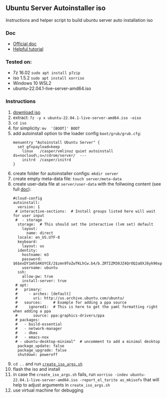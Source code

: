 ## Ubuntu Server Autoinstaller iso
Instructions and helper script to build ubuntu server auto installation iso

### Doc
 - [Official doc](https://ubuntu.com/server/docs/install/autoinstall)
 - [Helpful tutorial](https://www.pugetsystems.com/labs/hpc/ubuntu-22-04-server-autoinstall-iso/)

### Tested on:
 - 7z 16.02 `sudo apt install p7zip`
 - iso 1.5.2 `sudo apt install xorriso`
 - Windows 10 WSL2
 - ubuntu-22.04.1-live-server-amd64.iso

### Instructions
 1. [download iso](https://releases.ubuntu.com/22.04/ubuntu-22.04.1-live-server-amd64.iso)
 2. extract: `7z -y x ubuntu-22.04.1-live-server-amd64.iso -oiso`
 3. `cd iso` 
 4. for simplicity: `mv  '[BOOT]' BOOT`
 5. add autoinstall option to the loader config `boot/grub/grub.cfg`:
    ```
    menuentry "Autoinstall Ubuntu Server" {
      set gfxpayload=keep
    	linux   /casper/vmlinuz quiet autoinstall ds=nocloud\;s=/cdrom/server/  ---
    	initrd  /casper/initrd
    }
    ```
 6. create folder for autoinstaller configs: `mkdir server`
 7. create empty meta-data file: `touch server/meta-data`
 8. create user-data file at `server/user-data` with the follwoing content (see full [doc](https://ubuntu.com/server/docs/install/autoinstall-reference)):
    ```
    #cloud-config
    autoinstall:
      version: 1
     # interactive-sections:  # Install groups listed here will wait for user input
     #  - storage
      storage:  # This should set the interactive (lvm set) default
        layout:
          name: direct
      locale: en_US.UTF-8
      keyboard:
        layout: us
      identity:
        hostname: m3
        password: $6$exDY1mhS4KUYCE/2$zmn9ToZwTKLhCw.b4/b.ZRTIZM30JZ4QrOQ2aOXJ8yk96xpcCof0kxKwuX1kqLG/ygbJ1f8wxED22bTL4F46P0
        username: ubuntu
      ssh:
        allow-pw: true
        install-server: true
     # apt:
     #   primary:
     #     - arches: [default]
     #       uri: http://us.archive.ubuntu.com/ubuntu/
     #   sources:     # Example for adding a ppa source
     #     ignored1:  # This is here to get the yaml formatting right when adding a ppa
     #       source: ppa:graphics-drivers/ppa
     # packages:
     #   - build-essential
     #   - network-manager
     #   - dkms
     #   - emacs-nox
     # - ubuntu-desktop-minimal^  # uncomment to add a minimal desktop
      package_update: false
      package_upgrade: false
      shutdown: poweroff
    ```
 9. `cd ..` and run [`create_iso_args.sh`](./create_iso_args.sh)
 10. flash the iso and install
 11. in case the `create_iso_args.sh` fails, run `xorriso -indev ubuntu-22.04.1-live-server-amd64.iso -report_el_torito as_mkisofs` that will help to adjust arguments in `create_iso_args.sh`
 12. use virtual machine for debugging

